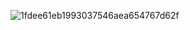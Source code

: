 ![1fdee61eb1993037546aea654767d62f](https://github.com/user-attachments/assets/32f89a42-5d60-42df-a41c-7d1d082eeaa9)
